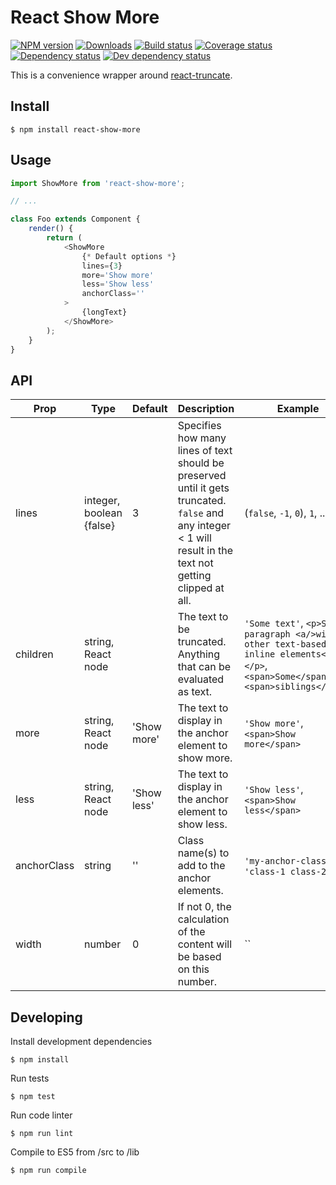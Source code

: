 # React Show More
[![NPM version][npm-image]][npm-url]
[![Downloads][downloads-image]][npm-url]
[![Build status][travis-image]][travis-url]
[![Coverage status][coveralls-image]][coveralls-url]
[![Dependency status][david-dm-image]][david-dm-url]
[![Dev dependency status][david-dm-dev-image]][david-dm-dev-url]

This is a convenience wrapper around [react-truncate](https://github.com/One-com/react-truncate).

## Install
```
$ npm install react-show-more
```

## Usage
```js
import ShowMore from 'react-show-more';

// ...

class Foo extends Component {
    render() {
        return (
            <ShowMore
                {* Default options *}
                lines={3}
                more='Show more'
                less='Show less'
                anchorClass=''
            >
                {longText}
            </ShowMore>
        );
    }
}
```

## API
| Prop | Type | Default | Description | Example |
| ---- | ---- | ------- | ----------- | ------- |
| lines | integer, boolean {false} | 3 | Specifies how many lines of text should be preserved until it gets truncated. `false` and any integer < 1 will result in the text not getting clipped at all. | (`false`, `-1`, `0`), `1`, ...  |
| children | string, React node | | The text to be truncated. Anything that can be evaluated as text. | `'Some text'`, `<p>Some paragraph <a/>with other text-based inline elements<a></p>`, `<span>Some</span><span>siblings</span>` |
| more | string, React node | 'Show more' | The text to display in the anchor element to show more. | `'Show more'`, `<span>Show more</span>`
| less | string, React node | 'Show less' | The text to display in the anchor element to show less. | `'Show less'`, `<span>Show less</span>`
| anchorClass | string | '' | Class name(s) to add to the anchor elements. | `'my-anchor-class'`, `'class-1 class-2'`
| width | number | 0 | If not 0, the calculation of the content will be based on this number. | ``

## Developing
Install development dependencies
```
$ npm install
```

Run tests
```
$ npm test
```

Run code linter
```
$ npm run lint
```

Compile to ES5 from /src to /lib
```
$ npm run compile
```

[npm-url]: https://npmjs.org/package/react-show-more
[downloads-image]: http://img.shields.io/npm/dm/react-show-more.svg
[npm-image]: https://badge.fury.io/js/react-show-more.svg
[travis-url]: https://travis-ci.org/One-com/react-show-more
[travis-image]: http://img.shields.io/travis/One-com/react-show-more.svg
[coveralls-url]:https://coveralls.io/r/One-com/react-show-more
[coveralls-image]:https://coveralls.io/repos/One-com/react-show-more/badge.svg
[david-dm-url]:https://david-dm.org/One-com/react-show-more
[david-dm-image]:https://david-dm.org/One-com/react-show-more.svg
[david-dm-dev-url]:https://david-dm.org/One-com/react-show-more#info=devDependencies
[david-dm-dev-image]:https://david-dm.org/One-com/react-show-more/dev-status.svg
